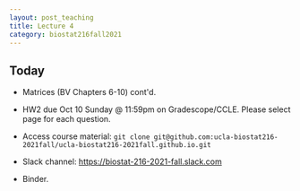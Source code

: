 ```yaml
---
layout: post_teaching
title: Lecture 4
category: biostat216fall2021
---
```


## Today

* Matrices (BV Chapters 6-10) cont'd.

* HW2 due Oct 10 Sunday @ 11:59pm on Gradescope/CCLE. Please select page for each question.

* Access course material: `git clone git@github.com:ucla-biostat216-2021fall/ucla-biostat216-2021fall.github.io.git`

* Slack channel: <https://biostat-216-2021-fall.slack.com>

* Binder.


